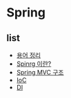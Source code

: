 # Spring


## list

- [용어 정리]()
- [Spinrg 이란?](./What%20is%20Spring/Spring%EC%9D%B4%EB%9E%80.md)
- [Spring MVC 구조](./Spring%20MVC/Spring%20MVC%20Structure.md)
- [IoC](./IoC%20DI/IoC%20DI.md)
- [DI](./IoC%20DI/IoC%20DI.md)

